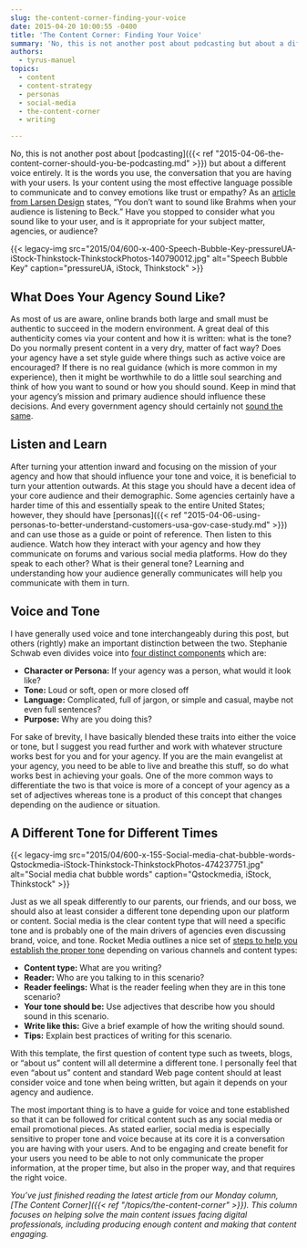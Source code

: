 ```yaml
---
slug: the-content-corner-finding-your-voice
date: 2015-04-20 10:00:55 -0400
title: 'The Content Corner: Finding Your Voice'
summary: 'No, this is not another post about podcasting but about a different voice entirely. It is the words you use, the conversation that you are having with your users.'
authors:
  - tyrus-manuel
topics:
  - content
  - content-strategy
  - personas
  - social-media
  - the-content-corner
  - writing

---
```


No, this is not another post about [podcasting]({{< ref "2015-04-06-the-content-corner-should-you-be-podcasting.md" >}}) but about a different voice entirely. It is the words you use, the conversation that you are having with your users. Is your content using the most effective language possible to communicate and to convey emotions like trust or empathy? As an [article from Larsen Design](http://larsen.com/insights/creating-the-right-brand-voice/) states, &#8220;You don&#8217;t want to sound like Brahms when your audience is listening to Beck.&#8221; Have you stopped to consider what you sound like to your user, and is it appropriate for your subject matter, agencies, or audience?

{{< legacy-img src="2015/04/600-x-400-Speech-Bubble-Key-pressureUA-iStock-Thinkstock-ThinkstockPhotos-140790012.jpg" alt="Speech Bubble Key" caption="pressureUA, iStock, Thinkstock" >}}

## What Does Your Agency Sound Like?

As most of us are aware, online brands both large and small must be authentic to succeed in the modern environment. A great deal of this authenticity comes via your content and how it is written: what is the tone? Do you normally present content in a very dry, matter of fact way? Does your agency have a set style guide where things such as active voice are encouraged? If there is no real guidance (which is more common in my experience), then it might be worthwhile to do a little soul searching and think of how you want to sound or how you should sound. Keep in mind that your agency’s mission and primary audience should influence these decisions. And every government agency should certainly not [sound the same](http://www.inc.com/magazine/20100501/why-is-business-writing-so-awful.html).

## Listen and Learn

After turning your attention inward and focusing on the mission of your agency and how that should influence your tone and voice, it is beneficial to turn your attention outwards. At this stage you should have a decent idea of your core audience and their demographic. Some agencies certainly have a harder time of this and essentially speak to the entire United States; however, they should have [personas]({{< ref "2015-04-06-using-personas-to-better-understand-customers-usa-gov-case-study.md" >}}) and can use those as a guide or point of reference. Then listen to this audience. Watch how they interact with your agency and how they communicate on forums and various social media platforms. How do they speak to each other? What is their general tone? Learning and understanding how your audience generally communicates will help you communicate with them in turn.

## Voice and Tone

I have generally used voice and tone interchangeably during this post, but others (rightly) make an important distinction between the two. Stephanie Schwab even divides voice into [four distinct components](https://crackerjackmarketing.com/blog/finding-brand-voice/) which are:

  * **Character or Persona:** If your agency was a person, what would it look like?
  * **Tone:** Loud or soft, open or more closed off
  * **Language:** Complicated, full of jargon, or simple and casual, maybe not even full sentences?
  * **Purpose:** Why are you doing this?

For sake of brevity, I have basically blended these traits into either the voice or tone, but I suggest you read further and work with whatever structure works best for you and for your agency. If you are the main evangelist at your agency, you need to be able to live and breathe this stuff, so do what works best in achieving your goals. One of the more common ways to differentiate the two is that voice is more of a concept of your agency as a set of adjectives whereas tone is a product of this concept that changes depending on the audience or situation.

## A Different Tone for Different Times 

{{< legacy-img src="2015/04/600-x-155-Social-media-chat-bubble-words-Qstockmedia-iStock-Thinkstock-ThinkstockPhotos-474237751.jpg" alt="Social media chat bubble words" caption="Qstockmedia, iStock, Thinkstock" >}} 

Just as we all speak differently to our parents, our friends, and our boss, we should also at least consider a different tone depending upon our platform or content. Social media is the clear content type that will need a specific tone and is probably one of the main drivers of agencies even discussing brand, voice, and tone. Rocket Media outlines a nice set of [steps to help you establish the proper tone](http://rocketmedia.com/blog/steps-for-creating-a-voice-and-tone-guide) depending on various channels and content types:

  * **Content type:** What are you writing?
  * **Reader:** Who are you talking to in this scenario?
  * **Reader feelings:** What is the reader feeling when they are in this tone scenario?
  * **Your tone should be:** Use adjectives that describe how you should sound in this scenario.
  * **Write like this:** Give a brief example of how the writing should sound.
  * **Tips:** Explain best practices of writing for this scenario.

With this template, the first question of content type such as tweets, blogs, or &#8220;about us&#8221; content will all determine a different tone. I personally feel that even &#8220;about us&#8221; content and standard Web page content should at least consider voice and tone when being written, but again it depends on your agency and audience.

The most important thing is to have a guide for voice and tone established so that it can be followed for critical content such as any social media or email promotional pieces. As stated earlier, social media is especially sensitive to proper tone and voice because at its core it is a conversation you are having with your users. And to be engaging and create benefit for your users you need to be able to not only communicate the proper information, at the proper time, but also in the proper way, and that requires the right voice.

_You’ve just finished reading the latest article from our Monday column, [The Content Corner]({{< ref "/topics/the-content-corner" >}}). This column focuses on helping solve the main content issues facing digital professionals, including producing enough content and making that content engaging._
